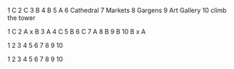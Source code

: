 1 C
2 C
3 B
4 B
5 A
6 Cathedral
7 Markets
8 Gargens
9 Art Gallery
10 climb the tower

1 C
2 A x B
3 A
4 C
5 B
6 C
7 A
8 B
9 B
10 B x A

1 
2 
3 
4 
5 
6 
7 
8 
9 
10 

1 
2 
3 
4 
5 
6 
7 
8 
9 
10 